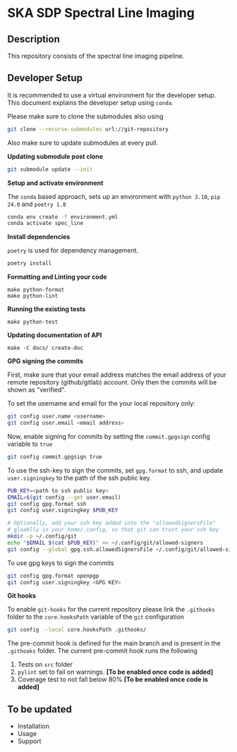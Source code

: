 # SKA SDP Spectral Line Imaging

## Description

This repository consists of the spectral line imaging pipeline.

## Developer Setup

It is recommended to use a virtual environment for the developer setup. This document explains the developer setup using `conda`.

Please make sure to clone the submodules also using

```bash
git clone --recurse-submodules url://git-repository
```

Also make sure to update submodules at every pull.

**Updating submodule post clone**

```bash
git submodule update --init
```

**Setup and activate environment**

The `conda` based approach, sets up an environment with `python 3.10`, `pip 24.0` and `poetry 1.8`

```bash
conda env create -f environment.yml
conda activate spec_line
```

**Install dependencies**

`poetry` is used for dependency management.

```bash
poetry install
```

**Formatting and Linting your code**

```
make python-format
make python-lint
```

**Running the existing tests**

```
make python-test
```

**Updating documentation of API**

```
make -C docs/ create-doc
```

**GPG signing the commits**

First, make sure that your email address matches the email address of your remote repository (github/gitlab) account. Only then the commits will be shown as "verified".

To set the username and email for the your local repository only:

```bash
git config user.name <username>
git config user.email <email address>
```

Now, enable signing for commits by setting the `commit.gpgsign` config variable to `true`

```bash
git config commit.gpgsign true
```

To use the ssh-key to sign the commits, set `gpg.format` to ssh, and update `user.signingkey` to the path of the ssh public key.

```bash
PUB_KEY=<path to ssh public key>
EMAIL=$(git config --get user.email)
git config gpg.format ssh
git config user.signingkey $PUB_KEY

# Optionally, add your ssh key added into the "allowedSignersFile"
# gloablly in your home/.config, so that git can trust your ssh key
mkdir -p ~/.config/git
echo "$EMAIL $(cat $PUB_KEY)" >> ~/.config/git/allowed-signers
git config --global gpg.ssh.allowedSignersFile ~/.config/git/allowed-signers
```

To use gpg keys to sign the commits

```bash
git config gpg.format openpgp
git config user.signingkey <GPG KEY>
```

**Git hooks**

To enable `git-hooks` for the current repository please link the `.githooks` folder to the `core.hooksPath` variable of the `git` configuration

```bash
git config --local core.hooksPath .githooks/
```

The pre-commit hook is defined for the main branch and is present in the `.githooks` folder.
The current pre-commit hook runs the following

1. Tests on `src` folder
2. `pylint` set to fail on warnings. **[To be enabled once code is added]**
3. Coverage test to not fall below 80%  **[To be enabled once code is added]**

## To be updated

- Installation
- Usage
- Support
